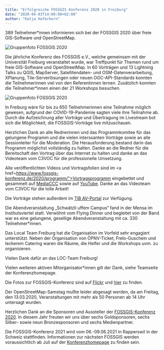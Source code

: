 ```yaml
---
title: "Erfolgreiche FOSSGIS Konferenz 2020 in Freiburg"
date: "2020-04-03T14:00:00+02:00"
author: "Katja Haferkorn"
---
```



389 Teilnehmer*innen informieren sich bei der FOSSGIS 2020 über freie GIS-Software und OpenStreetMap.

![Gruppenfoto FOSSGIS 2020](/news/legacy/FOSSGIS2020-gruppenfoto.jpg)

Die jährliche Konferenz des FOSSGIS e.V., welche gemeinsam mit der Universität Freiburg veranstaltet wurde, war Treffpunkt für Themen rund um freie GIS-Software und OpenStreetMap. In 60 Vorträgen und 13 Lightning Talks zu QGIS, MapServer, Satellitendaten- und OSM-Datenverarbeitung, XPlanung, Tile-Serverlösungen oder neuen OGC-API-Standards konnten die Teilnehmerinnen viel von den Referentinnen lernen. Zusätzlich konnten die Teilnehmer*innen einen der 21 Workshops besuchen.


![Gruppenfoto FOSSGIS 2020](/news/legacy/FOSSGIS2020-hoersaal.jpg)

In Freiburg wäre für bis zu 650 Teilnehmerinnen eine Teilnahme möglich gewesen, aufgrund der COVID-19-Pandemie sagten viele ihre Teilnahme ab.
Durch die Aufzeichnung aller Vorträge und Übertragung im Livestream bot sich die Möglichkeit, die FOSSGIS-Vorträge live mitzuschauen.

Herzlichen Dank an alle Rednerinnen und das Programmkomitee für das gelungene Programm und die vielen interssanten Vorträge sowie an alle Sessionleiter für die Moderation.
Die Herausforderung bestand darin das Programm möglichst vollständig zu halten.
Danke an die Redner für die Bereitschaft den Vortrag über das Internet zu halten und danke an das Videoteam vom C3VOC für die professionelle Umsetzung.

Alle veröffentlichten Videos und Vortragsfolien sind im <a href=https://www.fossgis-konferenz.de/2020/programm/">Vortragsprogramm</a> eingebettet und gesammelt auf <a href="https://media.ccc.de/c/fossgis2020">MediaCCC</a> sowie auf <a href="https://www.youtube.com/playlist?list=PLTli5-lbeoiZtkFHEWZk2Lp0eKNhOgpDr">YouTube</a>. Danke an das Videoteam vom C3VOC für die tolle Arbeit!

Die Vorträge stehen außerdem im <a href="https://av.tib.eu/series/631/fossgis+2020">TIB AV-Portal</a> zur Verfügung.

Die Abendveranstaltung „Schwätzli uffem Campus“ fand in der Mensa im Institutsviertel statt. Verwöhnt vom Flying Dinner und begleitet von der Band war es eine gelungene, gesellige Abendveranstaltung mit ca. 330 Teilnehmer*innen.


Das Local Team Freiburg hat die Organisation im Vorfeld sehr engagiert unterstützt. Neben der Organisation von ÖPNV-Ticket, Frelo-Guschein und leckerem Catering waren die Räume, die Helfer und die Workshops uvm. zu organisieren.

Vielen Dank dafür an das LOC-Team Freiburg!

Vielen weiteren aktiven Mitorganisator*innen gilt der Dank, siehe Teamseite der Konferenzhomepage.

Die Fotos zur FOSSGIS-Konferenz sind auf <a href="https://www.flickr.com/groups/14665972@N25/">Flickr</a> und <a href="https://thomas.skowron.eu/photo/fossgis-2020/">hier</a> zu finden.

Der OpenStreetMap-Samstag mußte leider abgesagt werden, da am Freitag, den 13.03.2020, Veranstaltungen mit mehr als 50 Personen ab 14 Uhr untersagt wurden.

Herzlichen Dank an die Sponsoren und Aussteller der <a href="https://www.fossgis-konferenz.de/2020/">FOSSGIS-Konferenz 2020</a>. In diesem Jahr freuten wir uns über sechs Goldsponsoren, sechs Silber- sowie neun Bronzesponsoren und sechs Medienpartner. 

Die FOSSGIS-Konferenz 2021 wird vom 06.-09.06.2021 in Rapperswil in der Schweiz stattfinden. Informationen zur nächsten FOSSGIS werden voraussichtlich ab Juli auf der <a href="https://www.fossgis-konferenz.de/2021/">Konferenzhomepage</a> zu finden sein.
